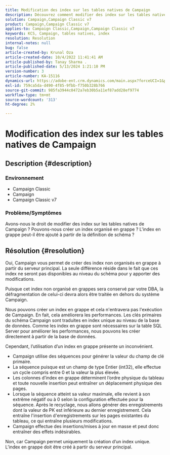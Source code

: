 ```yaml
---
title: Modification des index sur les tables natives de Campaign
description: Découvrez comment modifier des index sur les tables natives de Campaign et créer un index en grappe.
solution: Campaign,Campaign Classic v7
product: Campaign,Campaign Classic v7
applies-to: Campaign Classic,Campaign,Campaign Classic v7
keywords: KCS, Campaign, tables natives, index
resolution: Resolution
internal-notes: null
bug: false
article-created-by: Krunal Oza
article-created-date: 10/4/2022 11:41:41 AM
article-published-by: Tanay Sharma .
article-published-date: 5/13/2024 1:21:10 PM
version-number: 3
article-number: KA-15116
dynamics-url: https://adobe-ent.crm.dynamics.com/main.aspx?forceUCI=1&pagetype=entityrecord&etn=knowledgearticle&id=daa95983-d943-ed11-bba2-002248086735
exl-id: 759ca5da-d490-4f85-9fbb-f750b328b766
source-git-commit: 985fa3944c0472a7eb30b5a11ef87add28ef9774
workflow-type: tm+mt
source-wordcount: '313'
ht-degree: 2%

---
```


# Modification des index sur les tables natives de Campaign

## Description {#description}


### Environnement

- Campaign Classic
- Campaign
- Campaign Classic v7


### Problème/Symptômes

Avons-nous le droit de modifier des index sur les tables natives de Campaign ?
Pouvons-nous créer un index organisé en grappe ?
L&#39;index en grappe peut-il être ajouté à partir de la définition de schéma ?


## Résolution {#resolution}


Oui, Campaign vous permet de créer des index non organisés en grappe à partir du serveur principal. La seule différence réside dans le fait que ces index ne seront pas disponibles au niveau du schéma pour y apporter des modifications. 

Puisque cet index non organisé en grappes sera conservé par votre DBA, la défragmentation de celui-ci devra alors être traitée en dehors du système Campaign.


Nous pouvons créer un index en grappe et cela n&#39;entravera pas l&#39;exécution de Campaign. En fait, cela améliorera les performances. Les clés primaires du schéma Campaign sont traduites en index unique au niveau de la base de données. Comme les index en grappe sont nécessaires sur la table SQL Server pour améliorer les performances, nous pouvons les créer directement à partir de la base de données.

Cependant, l’utilisation d’un index en grappe présente un inconvénient.

- Campaign utilise des séquences pour générer la valeur du champ de clé primaire.
- La séquence puisque est un champ de type Entier (int32), elle effectue un cycle compris entre 0 et la valeur la plus élevée.
- Les colonnes d’index en grappe déterminent l’ordre physique du tableau et toute nouvelle insertion peut entraîner un déplacement physique des pages.
- Lorsque la séquence atteint sa valeur maximale, elle revient à son extrême négatif ou à 0 selon la configuration effectuée pour la séquence. Après le recyclage, nous allons générer des enregistrements dont la valeur de PK est inférieure au dernier enregistrement. Cela entraîne l&#39;insertion d&#39;enregistrements sur les pages existantes du tableau, ce qui entraîne plusieurs modifications.
- Campaign effectue des insertions/mises à jour en masse et peut donc entraîner des effets indésirables.


Non, car Campaign permet uniquement la création d’un index unique. L’index en grappe doit être créé à partir du serveur principal.
